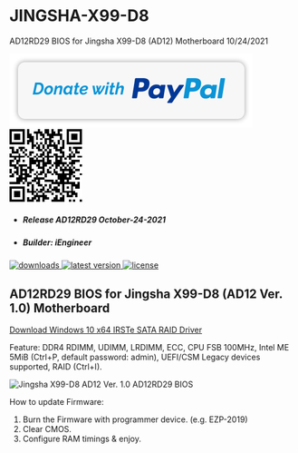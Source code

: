 # JINGSHA-X99-D8
AD12RD29 BIOS for Jingsha X99-D8 (AD12) Motherboard 10/24/2021

<a href="https://www.paypal.com/donate?hosted_button_id=ASF2H5CU95MUQ">
  <img src="https://raw.githubusercontent.com/BIOS-iEngineer/PNG/main/PayPal.png" alt="Donate with PayPal" />
</a>
<a href="https://www.paypal.com/donate?hosted_button_id=ASF2H5CU95MUQ">
  <img src="https://raw.githubusercontent.com/BIOS-iEngineer/PNG/main/QR-PayPal.png" alt="Donate with PayPal" />
</a>

* ##### Release AD12RD29 October-24-2021
* ##### Builder: iEngineer
<div align="left">
    <a href="https://github.com/BIOS-iEngineer/JINGSHA-X99-D8/releases">
        <img src="https://img.shields.io/github/downloads/BIOS-iEngineer/JINGSHA-X99-D8/total.svg?color=silver&style=for-the-badge&logo=appveyor" alt="downloads"/>
    </a>
    <a href="https://github.com/BIOS-iEngineer/JINGSHA-X99-D8/releases/latest">
        <img src="https://img.shields.io/github/release/BIOS-iEngineer/JINGSHA-X99-D8.svg?color=silver&style=for-the-badge&logo=appveyor" alt="latest version"/>
    </a>
    <a href="https://github.com/BIOS-iEngineer/JINGSHA-X99-D8/blob/master/License">
        <img src="https://img.shields.io/github/license/BIOS-iEngineer/JINGSHA-X99-D8.svg?style=for-the-badge&logo=appveyor" alt="license"/>
    </a>
</div>

## AD12RD29 BIOS for Jingsha X99-D8 (AD12 Ver. 1.0) Motherboard
[Download Windows 10 x64 IRSTe SATA RAID Driver](https://github.com/BIOS-iEngineer/SZMZ-X99-Dual-Z8/raw/main/Drivers/Windows%2010%20x64/IRSTe%20SATA%20C612/IRSTe%20SATA.zip)

Feature: DDR4 RDIMM, UDIMM, LRDIMM, ECC, CPU FSB 100MHz, Intel ME 5MiB (Ctrl+P, default password: admin), UEFI/CSM Legacy devices supported, RAID (Ctrl+I).

<img src="https://raw.githubusercontent.com/BIOS-iEngineer/PNG/main/X99D8-AD12.jpg" alt="Jingsha X99-D8 AD12 Ver. 1.0 AD12RD29 BIOS" />

How to update Firmware:

   1) Burn the Firmware with programmer device. (e.g. EZP-2019)
   2) Clear CMOS.
   3) Configure RAM timings & enjoy.
